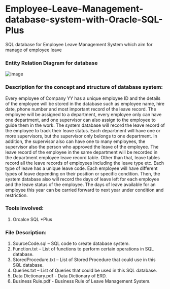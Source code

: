 # Employee-Leave-Management-database-system-with-Oracle-SQL-Plus
SQL database for Employee Leave Management System which aim for manage of employee leave

### Entity Relation Diagram for database

![image](https://user-images.githubusercontent.com/91049876/137591044-dc3c1598-09f5-4369-a222-47e330be3e60.png)

### Description for the concept and structure of database system:

Every employee of Company YY has a unique employee ID and the details of the employee will be stored in the database such as employee name, hire date, phone number and most important record of the leave record. The employee will be assigned to a department, every employee only can have one department, and one supervisor can also assign to the employee to guide them in the work. The system database will record the leave record of the employee to track their leave status. Each department will have one or more supervisors, but the supervisor only belongs to one department. In addition, the supervisor also can have one to many employees, the supervisor also the person who approved the leave of the employee. The leave record of the employee in the same department will be recorded in the department employee leave record table. Other than that, leave tables record all the leave records of employees including the leave type etc. Each type of leave has a unique leave code. Each employee will have different types of leave depending on their position or specific condition. Then, the system database also will record the days of leave left for each employee and the leave status of the employee. The days of leave available for an employee this year can be carried forward to next year under condition and restriction.

### Tools involved:
1.  Orcalce SQL *Plus 

### File Description:

1.  SourceCode.sql – SQL code to create database system. 
2.  Function.txt – List of functions to perform certain operations in SQL database.
3.  StoredProcedure.txt – List of Stored Procedure that could use in this SQL database.
4.  Queries.txt – List of Queries that could be used in this SQL database.
5.  Data Dictionary.pdf - Data Dictionary of ERD.
6.  Business Rule.pdf - Business Rule of Leave Management System.




